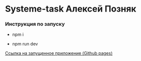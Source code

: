 # Systeme-task Алексей Позняк

### Инструкция по запуску

- npm i

- npm run dev

[Ссылка на запущенное приложение (Github pages)](https://github.com/neolates-aleksey/systeme-task)
